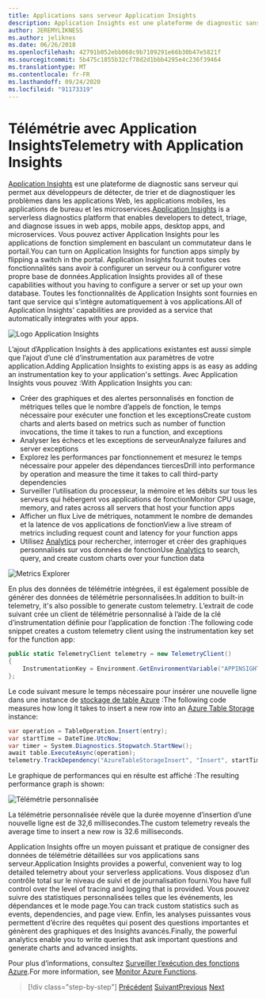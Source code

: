 ```yaml
---
title: Applications sans serveur Application Insights
description: Application Insights est une plateforme de diagnostic sans serveur qui permet aux développeurs de détecter, de trier et de diagnostiquer les problèmes dans les applications Web, les applications mobiles, les applications de bureau et les microservices.
author: JEREMYLIKNESS
ms.author: jeliknes
ms.date: 06/26/2018
ms.openlocfilehash: 42791b052ebb068c9b7109291e66b30b47e5821f
ms.sourcegitcommit: 5b475c1855b32cf78d2d1bbb4295e4c236f39464
ms.translationtype: MT
ms.contentlocale: fr-FR
ms.lasthandoff: 09/24/2020
ms.locfileid: "91173319"
---
```

# <a name="telemetry-with-application-insights"></a><span data-ttu-id="7c024-103">Télémétrie avec Application Insights</span><span class="sxs-lookup"><span data-stu-id="7c024-103">Telemetry with Application Insights</span></span>

<span data-ttu-id="7c024-104">[Application Insights](/azure/application-insights) est une plateforme de diagnostic sans serveur qui permet aux développeurs de détecter, de trier et de diagnostiquer les problèmes dans les applications Web, les applications mobiles, les applications de bureau et les microservices.</span><span class="sxs-lookup"><span data-stu-id="7c024-104">[Application Insights](/azure/application-insights) is a serverless diagnostics platform that enables developers to detect, triage, and diagnose issues in web apps, mobile apps, desktop apps, and microservices.</span></span> <span data-ttu-id="7c024-105">Vous pouvez activer Application Insights pour les applications de fonction simplement en basculant un commutateur dans le portail.</span><span class="sxs-lookup"><span data-stu-id="7c024-105">You can turn on Application Insights for function apps simply by flipping a switch in the portal.</span></span> <span data-ttu-id="7c024-106">Application Insights fournit toutes ces fonctionnalités sans avoir à configurer un serveur ou à configurer votre propre base de données.</span><span class="sxs-lookup"><span data-stu-id="7c024-106">Application Insights provides all of these capabilities without you having to configure a server or set up your own database.</span></span> <span data-ttu-id="7c024-107">Toutes les fonctionnalités de Application Insights sont fournies en tant que service qui s’intègre automatiquement à vos applications.</span><span class="sxs-lookup"><span data-stu-id="7c024-107">All of Application Insights' capabilities are provided as a service that automatically integrates with your apps.</span></span>

![Logo Application Insights](./media/application-insights-logo.png)

<span data-ttu-id="7c024-109">L’ajout d’Application Insights à des applications existantes est aussi simple que l’ajout d’une clé d’instrumentation aux paramètres de votre application.</span><span class="sxs-lookup"><span data-stu-id="7c024-109">Adding Application Insights to existing apps is as easy as adding an instrumentation key to your application's settings.</span></span> <span data-ttu-id="7c024-110">Avec Application Insights vous pouvez :</span><span class="sxs-lookup"><span data-stu-id="7c024-110">With Application Insights you can:</span></span>

- <span data-ttu-id="7c024-111">Créer des graphiques et des alertes personnalisés en fonction de métriques telles que le nombre d’appels de fonction, le temps nécessaire pour exécuter une fonction et les exceptions</span><span class="sxs-lookup"><span data-stu-id="7c024-111">Create custom charts and alerts based on metrics such as number of function invocations, the time it takes to run a function, and exceptions</span></span>
- <span data-ttu-id="7c024-112">Analyser les échecs et les exceptions de serveur</span><span class="sxs-lookup"><span data-stu-id="7c024-112">Analyze failures and server exceptions</span></span>
- <span data-ttu-id="7c024-113">Explorez les performances par fonctionnement et mesurez le temps nécessaire pour appeler des dépendances tierces</span><span class="sxs-lookup"><span data-stu-id="7c024-113">Drill into performance by operation and measure the time it takes to call third-party dependencies</span></span>
- <span data-ttu-id="7c024-114">Surveiller l’utilisation du processeur, la mémoire et les débits sur tous les serveurs qui hébergent vos applications de fonction</span><span class="sxs-lookup"><span data-stu-id="7c024-114">Monitor CPU usage, memory, and rates across all servers that host your function apps</span></span>
- <span data-ttu-id="7c024-115">Afficher un flux Live de métriques, notamment le nombre de demandes et la latence de vos applications de fonction</span><span class="sxs-lookup"><span data-stu-id="7c024-115">View a live stream of metrics including request count and latency for your function apps</span></span>
- <span data-ttu-id="7c024-116">Utilisez [Analytics](/azure/application-insights/app-insights-analytics) pour rechercher, interroger et créer des graphiques personnalisés sur vos données de fonction</span><span class="sxs-lookup"><span data-stu-id="7c024-116">Use [Analytics](/azure/application-insights/app-insights-analytics) to search, query, and create custom charts over your function data</span></span>

![Metrics Explorer](./media/metrics-explorer.png)

<span data-ttu-id="7c024-118">En plus des données de télémétrie intégrées, il est également possible de générer des données de télémétrie personnalisées.</span><span class="sxs-lookup"><span data-stu-id="7c024-118">In addition to built-in telemetry, it's also possible to generate custom telemetry.</span></span> <span data-ttu-id="7c024-119">L’extrait de code suivant crée un client de télémétrie personnalisé à l’aide de la clé d’instrumentation définie pour l’application de fonction :</span><span class="sxs-lookup"><span data-stu-id="7c024-119">The following code snippet creates a custom telemetry client using the instrumentation key set for the function app:</span></span>

```csharp
public static TelemetryClient telemetry = new TelemetryClient()
{
    InstrumentationKey = Environment.GetEnvironmentVariable("APPINSIGHTS_INSTRUMENTATIONKEY")
};
```

<span data-ttu-id="7c024-120">Le code suivant mesure le temps nécessaire pour insérer une nouvelle ligne dans une instance de [stockage de table Azure](/azure/cosmos-db/table-storage-overview) :</span><span class="sxs-lookup"><span data-stu-id="7c024-120">The following code measures how long it takes to insert a new row into an [Azure Table Storage](/azure/cosmos-db/table-storage-overview) instance:</span></span>

```csharp
var operation = TableOperation.Insert(entry);
var startTime = DateTime.UtcNow;
var timer = System.Diagnostics.Stopwatch.StartNew();
await table.ExecuteAsync(operation);
telemetry.TrackDependency("AzureTableStorageInsert", "Insert", startTime, timer.Elapsed, true);
```

<span data-ttu-id="7c024-121">Le graphique de performances qui en résulte est affiché :</span><span class="sxs-lookup"><span data-stu-id="7c024-121">The resulting performance graph is shown:</span></span>

![Télémétrie personnalisée](./media/custom-telemetry.png)

<span data-ttu-id="7c024-123">La télémétrie personnalisée révèle que la durée moyenne d’insertion d’une nouvelle ligne est de 32,6 millisecondes.</span><span class="sxs-lookup"><span data-stu-id="7c024-123">The custom telemetry reveals the average time to insert a new row is 32.6 milliseconds.</span></span>

<span data-ttu-id="7c024-124">Application Insights offre un moyen puissant et pratique de consigner des données de télémétrie détaillées sur vos applications sans serveur.</span><span class="sxs-lookup"><span data-stu-id="7c024-124">Application Insights provides a powerful, convenient way to log detailed telemetry about your serverless applications.</span></span> <span data-ttu-id="7c024-125">Vous disposez d’un contrôle total sur le niveau de suivi et de journalisation fourni.</span><span class="sxs-lookup"><span data-stu-id="7c024-125">You have full control over the level of tracing and logging that is provided.</span></span> <span data-ttu-id="7c024-126">Vous pouvez suivre des statistiques personnalisées telles que les événements, les dépendances et le mode page.</span><span class="sxs-lookup"><span data-stu-id="7c024-126">You can track custom statistics such as events, dependencies, and page view.</span></span> <span data-ttu-id="7c024-127">Enfin, les analyses puissantes vous permettent d’écrire des requêtes qui posent des questions importantes et génèrent des graphiques et des Insights avancés.</span><span class="sxs-lookup"><span data-stu-id="7c024-127">Finally, the powerful analytics enable you to write queries that ask important questions and generate charts and advanced insights.</span></span>

<span data-ttu-id="7c024-128">Pour plus d’informations, consultez [Surveiller l’exécution des fonctions Azure](/azure/azure-functions/functions-monitoring).</span><span class="sxs-lookup"><span data-stu-id="7c024-128">For more information, see [Monitor Azure Functions](/azure/azure-functions/functions-monitoring).</span></span>

>[!div class="step-by-step"]
><span data-ttu-id="7c024-129">[Précédent](azure-functions.md) 
> [Suivant](logic-apps.md)</span><span class="sxs-lookup"><span data-stu-id="7c024-129">[Previous](azure-functions.md)
[Next](logic-apps.md)</span></span>
